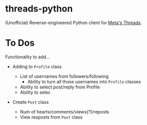 # threads-python
(Unofficial) Reverse-engineered Python client for [Meta's Threads](https://www.threads.net/).

# To Dos
Functionality to add...

- Adding to `Profile` class
    - List of usernames from followers/following
        - Ability to turn all those usernames into `Profile` classes
    - Ability to select post/reply from Profile
    - Ability to selec

- Create `Post` class
    - Num of hearts/comments/views(?)/reposts
    - View resposts from `Post` class